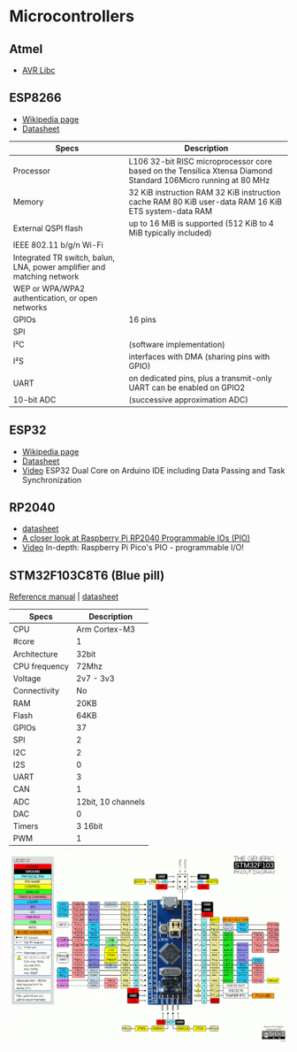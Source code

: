 # Microcontrollers

## Atmel

 - [AVR Libc](https://www.nongnu.org/avr-libc/)

## ESP8266

 - [Wikipedia page](https://en.wikipedia.org/wiki/ESP8266)
 - [Datasheet](https://web.archive.org/web/20171201031911/http://espressif.com/sites/default/files/documentation/esp-wroom-02d_esp-wroom-02u_datasheet_en.pdf)

| Specs | Description |
|-----|----|
| Processor | L106 32-bit RISC microprocessor core based on the Tensilica Xtensa Diamond Standard 106Micro running at 80 MHz |
| Memory | 32 KiB instruction RAM 32 KiB instruction cache RAM 80 KiB user-data RAM 16 KiB ETS system-data RAM
| External QSPI flash | up to 16 MiB is supported (512 KiB to 4 MiB typically included) |
| IEEE 802.11 b/g/n Wi-Fi
| Integrated TR switch, balun, LNA, power amplifier and matching network
| WEP or WPA/WPA2 authentication, or open networks
| GPIOs | 16 pins |
| SPI | |
| I²C | (software implementation) |
| I²S | interfaces with DMA (sharing pins with GPIO)
| UART | on dedicated pins, plus a transmit-only UART can be enabled on GPIO2
| 10-bit ADC | (successive approximation ADC) |

## ESP32

 - [Wikipedia page](https://en.wikipedia.org/wiki/ESP32)
 - [Datasheet](https://www.espressif.com/sites/default/files/documentation/esp32_datasheet_en.pdf)
 - [Video](https://www.youtube.com/watch?v=k_D_Qu0cgu8) ESP32 Dual Core on Arduino IDE including Data Passing and Task Synchronization

## RP2040

 - [datasheet](https://datasheets.raspberrypi.org/rp2040/rp2040_datasheet.pdf)
 - [A closer look at Raspberry Pi RP2040 Programmable IOs (PIO)](https://www.cnx-software.com/2021/01/27/a-closer-look-at-raspberry-pi-rp2040-programmable-ios-pio/)
 - [Video](https://www.youtube.com/watch?v=yYnQYF_Xa8g) In-depth: Raspberry Pi Pico's PIO - programmable I/O!

## STM32F103C8T6 (Blue pill)

 [Reference manual](https://www.st.com/content/ccc/resource/technical/document/reference_manual/59/b9/ba/7f/11/af/43/d5/CD00171190.pdf/files/CD00171190.pdf/jcr:content/translations/en.CD00171190.pdf) | [datasheet](https://www.st.com/resource/en/datasheet/stm32f103c8.pdf)

| Specs | Description |
|-------|-------------|
| CPU | Arm Cortex-M3 |
| #core | 1 |
| Architecture | 32bit |
| CPU frequency | 72Mhz |
| Voltage | 2v7 - 3v3 |
| Connectivity | No |
| RAM | 20KB |
| Flash | 64KB |
| GPIOs | 37 |
| SPI | 2 |
| I2C | 2 |
| I2S | 0 |
| UART | 3 |
| CAN  | 1 |
| ADC | 12bit, 10 channels |
| DAC | 0 |
| Timers | 3 16bit |
| PWM | 1 |

![](../images/STM32-pinout.png)
